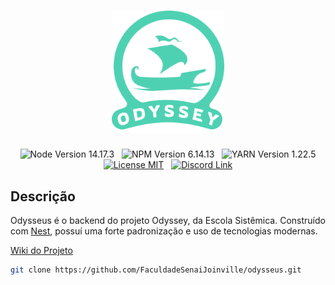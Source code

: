 <div align="center">
    <h1>
      <img src="./repository-logo.svg" width="180" alt="Odyssey Logo" />
    </h1>
    <img src="https://img.shields.io/badge/node-14.17.3-green.svg" alt="Node Version 14.17.3">
    &nbsp;
    <img src="https://img.shields.io/badge/npm-6.14.13-green.svg" alt="NPM Version 6.14.13">
    &nbsp;
    <img src="https://img.shields.io/badge/yarn-1.22.5-green.svg" alt="YARN Version 1.22.5">
	<br/>
	<a href="LICENSE"><img src="https://img.shields.io/badge/license-MIT-blue" alt="License MIT"></a>
	&nbsp;
  	<a href="https://discord.gg/Q87RpK8Drw"><img src="https://badgen.net/badge/discord/junte-se/7289DA?icon&label" alt="Discord Link"></a>
</div>

## Descrição
Odysseus é o backend do projeto Odyssey, da Escola Sistêmica. Construído com [Nest](https://nestjs.com/), possuí uma forte padronização e uso de tecnologias modernas.

[Wiki do Projeto](https://github.com/FaculdadeSenaiJoinville/pes-back/wiki)

```bash
git clone https://github.com/FaculdadeSenaiJoinville/odysseus.git
```
